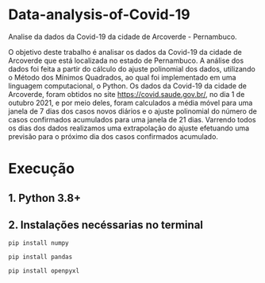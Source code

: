 # Data-analysis-of-Covid-19
Analise da dados da Covid-19 da cidade de Arcoverde - Pernambuco.

O objetivo deste trabalho é analisar os dados da Covid-19 da cidade de
Arcoverde que está localizada no estado de Pernambuco. A análise dos dados foi
feita a partir do cálculo do ajuste polinomial dos dados, utilizando o Método dos
Mínimos Quadrados, ao qual foi implementado em uma linguagem computacional, o
Python.
Os dados da Covid-19 da cidade de Arcoverde, foram obtidos no site
https://covid.saude.gov.br/, no dia 1 de outubro 2021, e por meio deles, foram
calculados a média móvel para uma janela de 7 dias dos casos novos diários e o
ajuste polinomial do número de casos confirmados acumulados para uma janela de
21 dias. Varrendo todos os dias dos dados realizamos uma extrapolação do ajuste
efetuando uma previsão para o próximo dia dos casos confirmados acumulado.

# Execução
## 1. Python 3.8+
## 2. Instalações necéssarias no terminal
    pip install numpy
   
    pip install pandas
   
    pip install openpyxl
